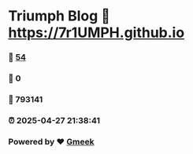 # Triumph Blog :link: https://7r1UMPH.github.io 
### :page_facing_up: [54](https://7r1UMPH.github.io/tag.html) 
### :speech_balloon: 0 
### :hibiscus: 793141 
### :alarm_clock: 2025-04-27 21:38:41 
### Powered by :heart: [Gmeek](https://github.com/Meekdai/Gmeek)
